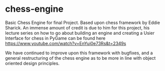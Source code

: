 # chess-engine
Basic Chess Engine for final Project. Based upon chess framework by Eddie Sharick. An immense amount of credit is due to him for this project, his lecture series on how to go about building an engine and creating a Usier Interface for chess in PyGame can be found here https://www.youtube.com/watch?v=EnYui0e73Rs&t=2349s

We have continued to improve upon this framework with bugfixes, and a general restructuring of the chess engine as to be more in line with object oriented design principles.
